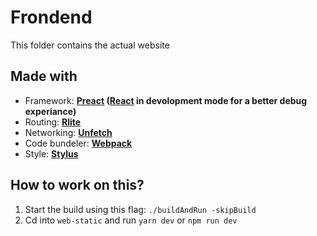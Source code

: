 # Frondend
This folder contains the actual website

## Made with
- Framework: **[Preact](https://preactjs.com/) ([React](https://reactjs.org/) in devolopment mode for a better debug experiance)**
- Routing: **[Rlite](https://github.com/chrisdavies/rlite)**
- Networking: **[Unfetch](https://github.com/developit/unfetch)**
- Code bundeler: **[Webpack](https://webpack.js.org/)**
- Style: **[Stylus](http://stylus-lang.com/)**

## How to work on this?
1. Start the build using this flag: `./buildAndRun -skipBuild`
2. Cd into `web-static` and run `yarn dev` or `npm run dev`
